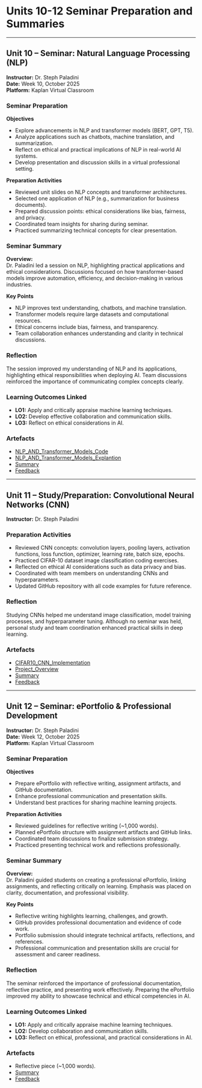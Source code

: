 # Units 10-12 Seminar Preparation and Summaries

---

## Unit 10 – Seminar: Natural Language Processing (NLP)
**Instructor:** Dr. Steph Paladini  
**Date:** Week 10, October 2025  
**Platform:** Kaplan Virtual Classroom  

### Seminar Preparation
**Objectives**
- Explore advancements in NLP and transformer models (BERT, GPT, T5).  
- Analyze applications such as chatbots, machine translation, and summarization.  
- Reflect on ethical and practical implications of NLP in real-world AI systems.  
- Develop presentation and discussion skills in a virtual professional setting.  

**Preparation Activities**
- Reviewed unit slides on NLP concepts and transformer architectures.  
- Selected one application of NLP (e.g., summarization for business documents).  
- Prepared discussion points: ethical considerations like bias, fairness, and privacy.  
- Coordinated team insights for sharing during seminar.  
- Practiced summarizing technical concepts for clear presentation.  

### Seminar Summary
**Overview:**  
Dr. Paladini led a session on NLP, highlighting practical applications and ethical considerations. Discussions focused on how transformer-based models improve automation, efficiency, and decision-making in various industries.  

**Key Points**
- NLP improves text understanding, chatbots, and machine translation.  
- Transformer models require large datasets and computational resources.  
- Ethical concerns include bias, fairness, and transparency.  
- Team collaboration enhances understanding and clarity in technical discussions.  

### Reflection
The session improved my understanding of NLP and its applications, highlighting ethical responsibilities when deploying AI. Team discussions reinforced the importance of communicating complex concepts clearly.  

### Learning Outcomes Linked
- **LO1:** Apply and critically appraise machine learning techniques.  
- **LO2:** Develop effective collaboration and communication skills.  
- **LO3:** Reflect on ethical considerations in AI.  

### Artefacts
- [NLP_AND_Transformer_Models_Code](../../Units/Unit_10-12/Artefacts/Unit10_Code.ipynb) 
- [NLP_AND_Transformer_Models_Explantion](../../Units/Unit_10-12/Artefacts/Unit10_CodeExplantion.md)  
- [Summary](../../Units/Unit_10-12/Summary.md)
- [Feedback](../../Units/Unit_10-12/Feedback.md)


---

## Unit 11 – Study/Preparation: Convolutional Neural Networks (CNN)
**Instructor:** Dr. Steph Paladini  

### Preparation Activities
- Reviewed CNN concepts: convolution layers, pooling layers, activation functions, loss function, optimizer, learning rate, batch size, epochs.  
- Practiced CIFAR-10 dataset image classification coding exercises.  
- Reflected on ethical AI considerations such as data privacy and bias.  
- Coordinated with team members on understanding CNNs and hyperparameters.  
- Updated GitHub repository with all code examples for future reference.  

### Reflection
Studying CNNs helped me understand image classification, model training processes, and hyperparameter tuning. Although no seminar was held, personal study and team coordination enhanced practical skills in deep learning.  

### Artefacts
- [CIFAR10_CNN_Implementation](../../Projects/CNNCode.ipynb)
- [Project_Overview](../../Projects/ProjectOverview.md)
- [Summary](../../Units/Unit_10-12/Summary.md)
- [Feedback](../../Units/Unit_10-12/Feedback.md)



---

## Unit 12 – Seminar: ePortfolio & Professional Development
**Instructor:** Dr. Steph Paladini  
**Date:** Week 12, October 2025  
**Platform:** Kaplan Virtual Classroom  

### Seminar Preparation
**Objectives**
- Prepare ePortfolio with reflective writing, assignment artifacts, and GitHub documentation.  
- Enhance professional communication and presentation skills.  
- Understand best practices for sharing machine learning projects.  

**Preparation Activities**
- Reviewed guidelines for reflective writing (~1,000 words).  
- Planned ePortfolio structure with assignment artifacts and GitHub links.  
- Coordinated team discussions to finalize submission strategy.  
- Practiced presenting technical work and reflections professionally.  

### Seminar Summary
**Overview:**  
Dr. Paladini guided students on creating a professional ePortfolio, linking assignments, and reflecting critically on learning. Emphasis was placed on clarity, documentation, and professional visibility.  

**Key Points**
- Reflective writing highlights learning, challenges, and growth.  
- GitHub provides professional documentation and evidence of code work.  
- Portfolio submission should integrate technical artifacts, reflections, and references.  
- Professional communication and presentation skills are crucial for assessment and career readiness.  

### Reflection
The seminar reinforced the importance of professional documentation, reflective practice, and presenting work effectively. Preparing the ePortfolio improved my ability to showcase technical and ethical competencies in AI.  

### Learning Outcomes Linked
- **LO1:** Apply and critically appraise machine learning techniques.  
- **LO2:** Develop collaboration and communication skills.  
- **LO3:** Reflect on ethical, professional, and practical considerations in AI.  

### Artefacts  
- Reflective piece (~1,000 words).  
- [Summary](../../Units/Unit_10-12/Summary.md)
- [Feedback](../../Units/Unit_10-12/Feedback.md)


